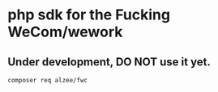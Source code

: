 # php sdk for the Fucking WeCom/wework

## Under development, **DO NOT** use it yet.

```
composer req alzee/fwc
```

